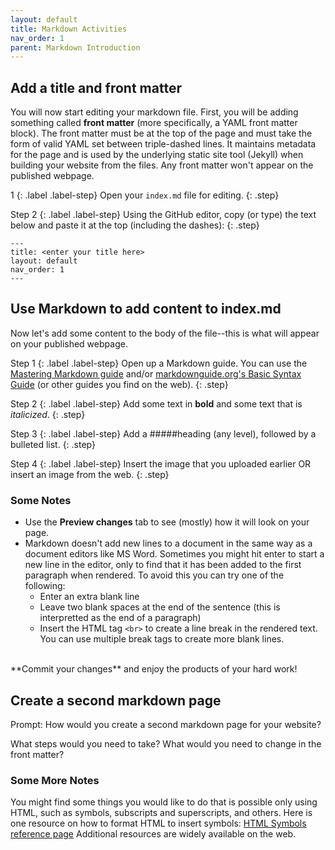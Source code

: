 ```yaml
---
layout: default
title: Markdown Activities
nav_order: 1
parent: Markdown Introduction
---
```


## Add a title and front matter

You will now start editing your markdown file. First, you will be adding something called **front matter** (more specifically, a YAML front matter block). The front matter must be at the top of the page and must take the form of valid YAML set between triple-dashed lines. It maintains metadata for the page and is used by the underlying static site tool (Jekyll) when building your website from the files. Any front matter won't appear on the published webpage.

1
{: .label .label-step}
Open your ```index.md``` file for editing.
{: .step}

Step 2
{: .label .label-step}
Using the GitHub editor, copy (or type) the text below and paste it at the top (including the dashes):
{: .step}

```
---
title: <enter your title here>
layout: default
nav_order: 1
---
```

## Use Markdown to add content to index.md

Now let's add some content to the body of the file--this is what will appear on your published webpage. 

Step 1
{: .label .label-step}
Open up a Markdown guide. You can use the [Mastering Markdown guide](https://guides.github.com/features/mastering-markdown/) and/or [markdownguide.org's Basic Syntax Guide](https://www.markdownguide.org/basic-syntax/) (or other guides you find on the web).
{: .step}

Step 2
{: .label .label-step}
Add some text in **bold** and some text that is _italicized_.
{: .step}

Step 3
{: .label .label-step}
Add a #####heading (any level), followed by a bulleted list.
{: .step}

Step 4
{: .label .label-step}
Insert the image that you uploaded earlier OR insert an image from the web.
{: .step}

### Some Notes
- Use the **Preview changes** tab to see (mostly) how it will look on your page. 
- Markdown doesn't add new lines to a document in the same way as a document editors like MS Word. Sometimes you might hit enter to start a new line in the editor, only to find that it has been added to the first paragraph when rendered. To avoid this you can try one of the following: 
  - Enter an extra blank line
  - Leave two blank spaces at the end of the sentence (this is interpretted as the end of a paragraph)
  - Insert the HTML tag ```<br>``` to create a line break in the rendered text. You can use multiple break tags to create more blank lines.  
<br>
**Commit your changes** and enjoy the products of your hard work!

## Create a second markdown page
Prompt: How would you create a second markdown page for your website?

What steps would you need to take? What would you need to change in the front matter?

### Some More Notes

You might find some things you would like to do that is possible only using HTML, such as symbols, subscripts and superscripts, and others. Here is one resource on how to format HTML to insert symbols: [HTML Symbols reference page](https://www.w3schools.com/html/html_symbols.asp)
Additional resources are widely available on the web.
